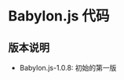 # Babylon.js 代码

## 版本说明

* Babylon.js-1.0.8: 初始的第一版
<!--
* Babylon.js-1.1.0: 能够展示纹理图片

* Babylon.js-1.9.0: 有案例的最后的版本

* Babylon.js-1.11: 有纯 js 的最后的版本

* Babylon.js-1.12: 只有 ts 的第一的版本
 -->